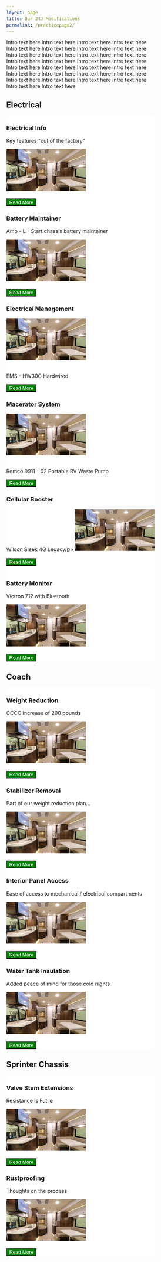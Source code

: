 ```yaml
---
layout: page
title: Our 24J Modifications
permalink: /practicepage2/
---
```


<html>
<head>
<meta name="viewport" content="width=device-width, initial-scale=1">
<style>
* {
  box-sizing: border-box;
}

/* Create two equal columns that floats next to each other */
.column {
  float: left;
  width: 50%;
  padding: 10px;
  height: 420x; /* Should be removed. Only for demonstration */
}

/* Clear floats after the columns */
.row:after {
  content: "";
  display: table;
  clear: both;
}
</style>
</head>
<body>
  
<p>Intro text here Intro text here Intro text here Intro text here Intro text here Intro text here Intro text here Intro text here Intro text here Intro text here Intro text here Intro text here Intro text here Intro text here Intro text here Intro text here Intro text here Intro text here Intro text here Intro text here Intro text here Intro text here Intro text here Intro text here Intro text here Intro text here Intro text here Intro text here Intro text here Intro text here</p>

<h2> Electrical </h2>

<div class="row">
  <div class="column" style="background-color:white;">
    <h3>Electrical Info</h3>
    <p>Key features "out of the factory"</p>
    <img src="/assets/indyinterior_crop.jpg" title="Mod Thumbnail" width="217.25" height="113.5">
    <br>
    <br>
    <button style="background-color:green; color:white"
            onclick="location.href = '/ourmods/electrical/'"> Read More </button>
  </div>
      <div class="column" style="background-color:white;">
    <h3>Battery Maintainer</h3>
    <p>Amp - L - Start chassis battery maintainer</p>
    <img src="/assets/indyinterior_crop.jpg" title="Mod Thumbnail" width="217.25" height="113.5">
    <br>
    <br>
    <button style="background-color:green; color:white"
            onclick="location.href = '/ourmods/batterymaintainer/'"> Read More </button>
  </div>
</div>

<div class="row">
  <div class="column" style="background-color:white;">
    <h3>Electrical Management</h3>
    <img src="/assets/indyinterior_crop.jpg" title="Mod Thumbnail" width="217.25" height="113.5">
    <br>
    <br>
    <p>EMS - HW30C Hardwired</p>
    <button style="background-color:green; color:white"
            onclick="location.href = '/ourmods/ems/'"> Read More </button>
  </div>
  <div class="column" style="background-color:white;">
    <h3>Macerator System</h3>
    <img src="/assets/indyinterior_crop.jpg" title="Mod Thumbnail" width="217.25" height="113.5">
    <br>
    <br>
    <p>Remco 9911 - 02 Portable RV Waste Pump</p>
    <button style="background-color:green; color:white"
            onclick="location.href = '/ourmods/macerator/'"> Read More </button>
  </div>
</div>

<div class="row">
  <div class="column" style="background-color:white;">
    <h3>Cellular Booster</h3>
    <p>Wilson Sleek 4G Legacy/p>
    <img src="/assets/indyinterior_crop.jpg" title="Mod Thumbnail" width="217.25" height="113.5">
    <br>
    <br>
    <button style="background-color:green; color:white"
            onclick="location.href = '/ourmods/cellbooster/'"> Read More </button>
     </div>
  <div class="column" style="background-color:white;">
    <h3>Battery Monitor</h3>
    <p>Victron 712 with Bluetooth </p>
    <img src="/assets/indyinterior_crop.jpg" title="Mod Thumbnail" width="217.25" height="113.5">
    <br>
    <br>
    <button style="background-color:green; color:white"
            onclick="location.href = '/ourmods/batterymonitor/'"> Read More </button>
     </div>
</div>

<h2> Coach </h2>

<div class="row">
  <div class="column" style="background-color:white;">
    <h3>Weight Reduction</h3>
    <p>CCCC increase of 200 pounds</p>
    <img src="/assets/indyinterior_crop.jpg" title="Mod Thumbnail" width="217.25" height="113.5">
    <br>
    <br>
    <button style="background-color:green; color:white"
            onclick="location.href = '/ourmods/weightreduction/'"> Read More </button>
     </div>
  <div class="column" style="background-color:white;">
    <h3>Stabilizer Removal</h3>
    <p>Part of our weight reduction plan...</p>
    <img src="/assets/indyinterior_crop.jpg" title="Mod Thumbnail" width="217.25" height="113.5">
    <br>
    <br>
    <button style="background-color:green; color:white"
            onclick="location.href = '/ourmods/stabilizers/'"> Read More </button>
     </div>
</div>

<div class="row">
  <div class="column" style="background-color:white;">
    <h3>Interior Panel Access</h3>
    <p>Ease of access to mechanical / electrical compartments</p>
    <img src="/assets/indyinterior_crop.jpg" title="Mod Thumbnail" width="217.25" height="113.5">
    <br>
    <br>
    <button style="background-color:green; color:white"
            onclick="location.href = '/ourmods/interiorpanels/'"> Read More </button>
      </div>
  <div class="column" style="background-color:white;">
    <h3>Water Tank Insulation</h3>
    <p>Added peace of mind for those cold nights</p>
    <img src="/assets/indyinterior_crop.jpg" title="Mod Thumbnail" width="217.25" height="113.5">
    <br>
    <br>
    <button style="background-color:green; color:white"
            onclick="location.href = '/ourmods/waterinsulation/'"> Read More </button>
     </div>
</div>


<h2> Sprinter Chassis </h2>

<div class="row">
  <div class="column" style="background-color:white;">
    <h3>Valve Stem Extensions</h3>
    <p>Resistance is Futile</p>
    <img src="/assets/indyinterior_crop.jpg" title="Mod Thumbnail" width="217.25" height="113.5">
    <br>
    <br>
    <button style="background-color:green; color:white"
            onclick="location.href = '/ourmods/valvestems/'"> Read More </button>
      </div>
  <div class="column" style="background-color:white;">
    <h3>Rustproofing</h3>
    <p>Thoughts on the process</p>
    <img src="/assets/indyinterior_crop.jpg" title="Mod Thumbnail" width="217.25" height="113.5">
    <br>
    <br>
    <button style="background-color:green; color:white"
            onclick="location.href = '/ourmods/rustproofing/'"> Read More </button>
     </div>
</div>
</body>
</html>
